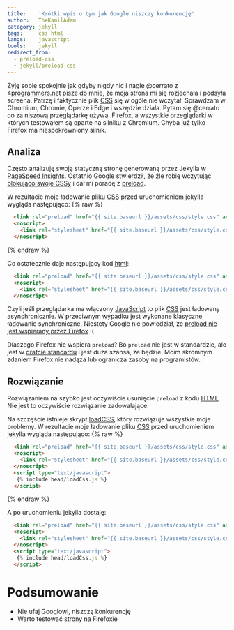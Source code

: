 ```yaml
---
title:    'Krótki wpis o tym jak Google niszczy konkurencję'
author:   TheKamilAdam
category: jekyll
tags:     css html
langs:    javascript
tools:    jekyll
redirect_from:
  - preload-css
  - jekyll/preload-css
---
```


Żyję sobie spokojnie jak gdyby nigdy nic i nagle @cerrato z [4programmers.net](https://4programmers.net/) pisze do mnie,
że moja strona mi się rozjechała i podsyła screena.
Patrzę i faktycznie plik [CSS] się w ogóle nie wczytał.
Sprawdzam w Chromium, Chromie, Operze i Edge i wszędzie działa.
Pytam się @cerrato co za niszową przeglądarkę używa.
Firefox, a wszystkie przeglądarki w których testowałem są oparte na silniku z Chromium.
Chyba już tylko Firefox ma niespokrewniony silnik.

## Analiza

Często analizuję swoją statyczną stronę generowaną przez Jekylla w [PageSpeed Insights](https://developers.google.com/speed/pagespeed/insights/).
Ostatnio Google stwierdził,
że źle robię wczytując [blokująco swoje CSSy](https://web.dev/render-blocking-resources/?utm_source=lighthouse&utm_medium=unknown)
i dał mi poradę z [preload](https://web.dev/defer-non-critical-css/).

W rezultacie moje ładowanie pliku [CSS] przed uruchomieniem jekylla wygląda następująco:
{% raw %}
```html
  <link rel="preload" href="{{ site.baseurl }}/assets/css/style.css" as="style" onload="this.onload=null;this.rel='stylesheet'">
  <noscript>
    <link rel="stylesheet" href="{{ site.baseurl }}/assets/css/style.css">
  </noscript>
```
{% endraw %}

Co ostatecznie daje następujący kod [html]:
```html
  <link rel="preload" href="{{ site.baseurl }}/assets/css/style.css" as="style" onload="this.onload=null;this.rel='stylesheet'">
  <noscript>
    <link rel="stylesheet" href="{{ site.baseurl }}/assets/css/style.css">
  </noscript>
```
Czyli jeśli przeglądarka ma włączony [JavaScript] to plik [CSS] jest ładowany asynchronicznie.
W przeciwnym wypadku jest wykonane klasyczne ładowanie synchroniczne.
Niestety Google nie powiedział,
że [preload nie jest wspierany przez Firefox](https://developer.mozilla.org/en-US/docs/Web/HTML/Preloading_content) :(

Dlaczego Firefox nie wspiera `preload`?
Bo `preload` nie jest w standardzie,
ale jest w [drafcie standardu](https://w3c.github.io/preload/#x2.link-type-preload) i jest duża szansa, że będzie.
Moim skromnym zdaniem Firefox nie nadąża lub ogranicza zasoby na programistów.

## Rozwiązanie

Rozwiązaniem na szybko jest oczywiście usunięcie `preload` z kodu [HTML].
Nie jest to oczywiście rozwiązanie zadowalające.

Na szczęście istnieje skrypt [loadCSS](https://github.com/filamentgroup/loadCSS),
który rozwiązuje wszystkie moje problemy.
W rezultacie moje ładowanie pliku [CSS] przed uruchomieniem jekylla wygląda następująco:
{% raw %}
```html
  <link rel="preload" href="{{ site.baseurl }}/assets/css/style.css" as="style" onload="this.onload=null;this.rel='stylesheet'">
  <noscript>
    <link rel="stylesheet" href="{{ site.baseurl }}/assets/css/style.css">
  </noscript>
  <script type="text/javascript">
   {% include head/loadCss.js %}
  </script>
```
{% endraw %}

A po uruchomieniu jekylla dostaję:
```html
  <link rel="preload" href="{{ site.baseurl }}/assets/css/style.css" as="style" onload="this.onload=null;this.rel='stylesheet'">
  <noscript>
    <link rel="stylesheet" href="{{ site.baseurl }}/assets/css/style.css">
  </noscript>
  <script type="text/javascript">
   {% include head/loadCss.js %}
  </script>
```

# Podsumowanie
* Nie ufaj Googlowi, niszczą konkurencję
* Warto testować strony na Firefoxie

[JavaScript]: /langs/javascript

[jekyll]:     /tools/jekyll

[CSS]:        /tags/css
[html]:       /tags/html
